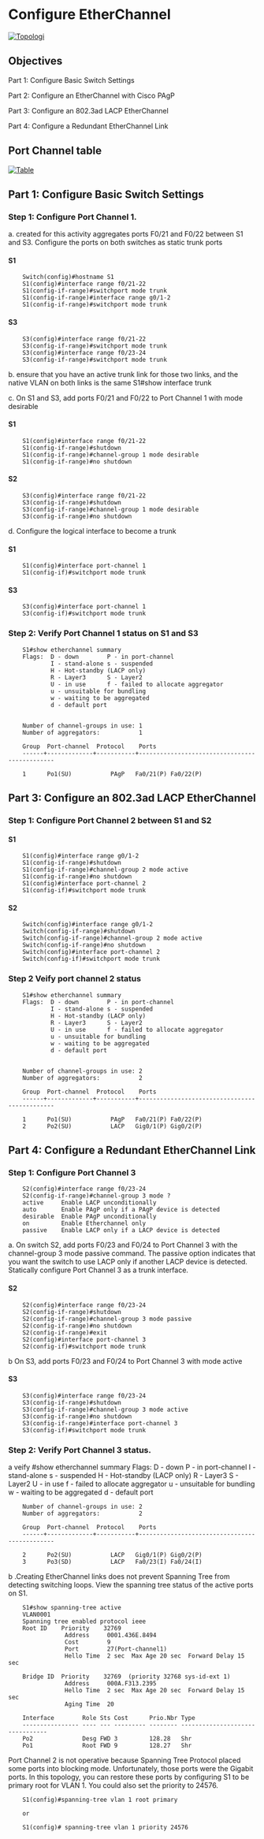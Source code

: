 # Configure EtherChannel
<a href="https://imgbb.com/"><img src="https://i.ibb.co/d57t2dV/Topologi.png" alt="Topologi" border="0"></a>

## Objectives
Part 1: Configure Basic Switch Settings

Part 2: Configure an EtherChannel with Cisco PAgP

Part 3: Configure an 802.3ad LACP EtherChannel

Part 4: Configure a Redundant EtherChannel Link


## Port Channel table
<a href="https://ibb.co/1qSzx8K"><img src="https://i.ibb.co/WyTV1gF/Table.png" alt="Table" border="0"></a>

## Part 1: Configure Basic Switch Settings
### Step 1: Configure Port Channel 1.
a. created for this activity aggregates ports F0/21 and F0/22 between S1 and S3. Configure the ports on both switches as static trunk ports

#### S1
        Switch(config)#hostname S1
        S1(config)#interface range f0/21-22
        S1(config-if-range)#switchport mode trunk
        S1(config-if-range)#interface range g0/1-2
        S1(config-if-range)#switchport mode trunk

#### S3
        S3(config)#interface range f0/21-22
        S3(config-if-range)#switchport mode trunk
        S3(config)#interface range f0/23-24
        S3(config-if-range)#switchport mode trunk

b.  ensure that you have an active trunk link for those two links, and the native VLAN on both links is the same
        S1#show interface trunk

c. On S1 and S3, add ports F0/21 and F0/22 to Port Channel 1 with mode desirable

#### S1
        S1(config)#interface range f0/21-22
        S1(config-if-range)#shutdown
        S1(config-if-range)#channel-group 1 mode desirable
        S1(config-if-range)#no shutdown

#### S2
        S3(config)#interface range f0/21-22
        S3(config-if-range)#shutdown
        S3(config-if-range)#channel-group 1 mode desirable
        S3(config-if-range)#no shutdown

d. Configure the logical interface to become a trunk

#### S1

        S1(config)#interface port-channel 1
        S1(config-if)#switchport mode trunk

#### S3

        S3(config)#interface port-channel 1
        S3(config-if)#switchport mode trunk

### Step 2: Verify Port Channel 1 status on S1 and S3
        S1#show etherchannel summary
        Flags:  D - down        P - in port-channel
                I - stand-alone s - suspended
                H - Hot-standby (LACP only)
                R - Layer3      S - Layer2
                U - in use      f - failed to allocate aggregator
                u - unsuitable for bundling
                w - waiting to be aggregated
                d - default port


        Number of channel-groups in use: 1
        Number of aggregators:           1

        Group  Port-channel  Protocol    Ports
        ------+-------------+-----------+----------------------------------------------

        1      Po1(SU)           PAgP   Fa0/21(P) Fa0/22(P) 


## Part 3: Configure an 802.3ad LACP EtherChannel
### Step 1: Configure Port Channel 2 between S1 and S2
 #### S1
        S1(config)#interface range g0/1-2
        S1(config-if-range)#shutdown
        S1(config-if-range)#channel-group 2 mode active
        S1(config-if-range)#no shutdown
        S1(config)#interface port-channel 2
        S1(config-if)#switchport mode trunk

 #### S2
        Switch(config)#interface range g0/1-2
        Switch(config-if-range)#shutdown
        Switch(config-if-range)#channel-group 2 mode active
        Switch(config-if-range)#no shutdown
        Switch(config)#interface port-channel 2
        Switch(config-if)#switchport mode trunk


### Step 2 Veify port channel 2 status

        S1#show etherchannel summary
        Flags:  D - down        P - in port-channel
                I - stand-alone s - suspended
                H - Hot-standby (LACP only)
                R - Layer3      S - Layer2
                U - in use      f - failed to allocate aggregator
                u - unsuitable for bundling
                w - waiting to be aggregated
                d - default port


        Number of channel-groups in use: 2
        Number of aggregators:           2

        Group  Port-channel  Protocol    Ports
        ------+-------------+-----------+----------------------------------------------

        1      Po1(SU)           PAgP   Fa0/21(P) Fa0/22(P) 
        2      Po2(SU)           LACP   Gig0/1(P) Gig0/2(P) 



## Part 4: Configure a Redundant EtherChannel Link
### Step 1: Configure Port Channel 3
        S2(config)#interface range f0/23-24
        S2(config-if-range)#channel-group 3 mode ?
        active     Enable LACP unconditionally
        auto       Enable PAgP only if a PAgP device is detected
        desirable  Enable PAgP unconditionally
        on         Enable Etherchannel only
        passive    Enable LACP only if a LACP device is detected

a.  On switch S2, add ports F0/23 and F0/24 to Port Channel 3 with the channel-group 3 mode passive command. The passive option indicates that you want the switch to use LACP only if another LACP device is detected. Statically configure Port Channel 3 as a trunk interface.

#### S2
        S2(config)#interface range f0/23-24
        S2(config-if-range)#shutdown
        S2(config-if-range)#channel-group 3 mode passive
        S2(config-if-range)#no shutdown
        S2(config-if-range)#exit
        S2(config)#interface port-channel 3
        S2(config-if)#switchport mode trunk

b On S3, add ports F0/23 and F0/24 to Port Channel 3 with  mode active

#### S3
        S3(config)#interface range f0/23-24
        S3(config-if-range)#shutdown
        S3(config-if-range)#channel-group 3 mode active
        S3(config-if-range)#no shutdown
        S3(config-if-range)#interface port-channel 3
        S3(config-if)#switchport mode trunk

### Step 2: Verify Port Channel 3 status.
 a veify
        #show etherchannel summary
        Flags:  D - down        P - in port-channel
                I - stand-alone s - suspended
                H - Hot-standby (LACP only)
                R - Layer3      S - Layer2
                U - in use      f - failed to allocate aggregator
                u - unsuitable for bundling
                w - waiting to be aggregated
                d - default port


        Number of channel-groups in use: 2
        Number of aggregators:           2

        Group  Port-channel  Protocol    Ports
        ------+-------------+-----------+----------------------------------------------

        2      Po2(SU)           LACP   Gig0/1(P) Gig0/2(P) 
        3      Po3(SD)           LACP   Fa0/23(I) Fa0/24(I)

b .Creating EtherChannel links does not prevent Spanning Tree from detecting switching loops. View the spanning tree status of the active ports on S1.

        S1#show spanning-tree active
        VLAN0001
        Spanning tree enabled protocol ieee
        Root ID    Priority    32769
                    Address     0001.436E.8494
                    Cost        9
                    Port        27(Port-channel1)
                    Hello Time  2 sec  Max Age 20 sec  Forward Delay 15 sec

        Bridge ID  Priority    32769  (priority 32768 sys-id-ext 1)
                    Address     000A.F313.2395
                    Hello Time  2 sec  Max Age 20 sec  Forward Delay 15 sec
                    Aging Time  20

        Interface        Role Sts Cost      Prio.Nbr Type
        ---------------- ---- --- --------- -------- --------------------------------
        Po2              Desg FWD 3         128.28   Shr
        Po1              Root FWD 9         128.27   Shr


Port Channel 2 is not operative because Spanning Tree Protocol placed some ports into blocking mode. Unfortunately, those ports were the Gigabit ports. In this topology, you can restore these ports by configuring S1 to be primary root for VLAN 1. You could also set the priority to 24576.


        S1(config)#spanning-tree vlan 1 root primary

        or 
        
        S1(config)# spanning-tree vlan 1 priority 24576















